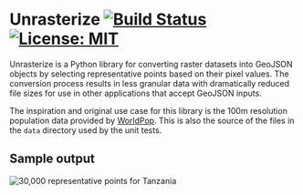# Unrasterize [![Build Status](https://travis-ci.org/tetraptych/unrasterize.svg?branch=master)](https://travis-ci.org/tetraptych/unrasterize) [![License: MIT](https://img.shields.io/badge/License-MIT-yellow.svg)](https://opensource.org/licenses/MIT)

Unrasterize is a Python library for converting raster datasets into GeoJSON objects by selecting representative points based on their pixel values. The conversion process results in less granular data with dramatically reduced file sizes for use in other applications that accept GeoJSON inputs.

The inspiration and original use case for this library is the 100m resolution population data provided by [WorldPop](http://www.worldpop.org.uk/). This is also the source of the files in the `data` directory used by the unit tests.

## Sample output

![30,000 representative points for Tanzania](https://farm5.staticflickr.com/4604/39273432645_ba8e69efba_z_d.jpg "30,000 representative points for Tanzania (sized by population)")
